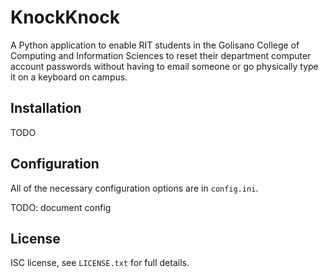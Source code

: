 # KnockKnock

A Python application to enable RIT students in the Golisano College of Computing
and Information Sciences to reset their department computer account passwords
without having to email someone or go physically type it on a keyboard on
campus.

## Installation

TODO

## Configuration

All of the necessary configuration options are in `config.ini`.

TODO: document config

## License

ISC license, see `LICENSE.txt` for full details.
